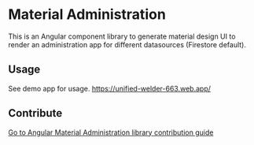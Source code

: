 # Material Administration

This is an Angular component library to generate material design UI to render an administration app for different datasources (Firestore default).

## Usage

See demo app for usage. https://unified-welder-663.web.app/

## Contribute

[Go to Angular Material Administration library contribution guide](https://github.com/WebLauncher/angular-material-administration/CONTRIBUTION.md)
